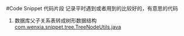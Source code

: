 #Code Snippet 代码片段
记录平时遇到或者用到的比较好的，有意思的代码
1. 数据库父子关系表转成树形数据结构  
[com.wenxia.snippet.tree.TreeNodeUtils.java](src/main/java/com/wenxia/snippet/tree/TreeNodeUtils.java)